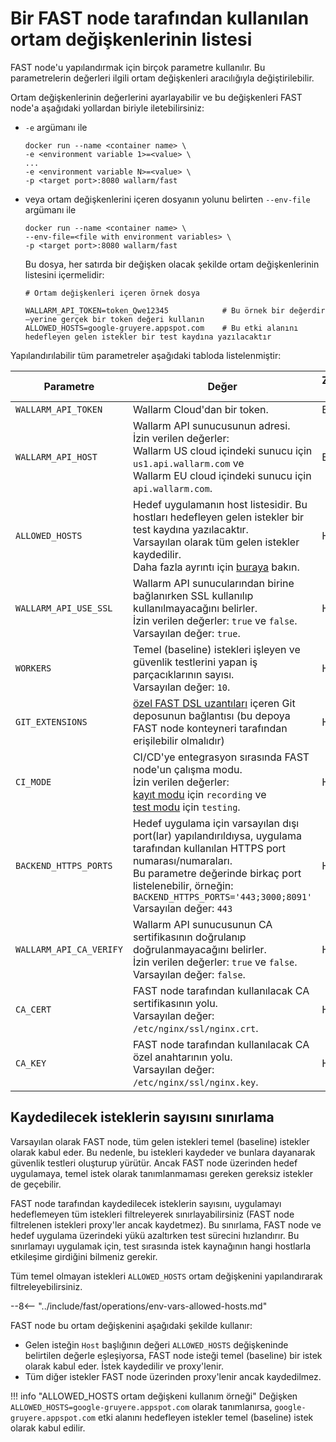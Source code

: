 [doc-dsl-ext]:              ../dsl/intro.md
[doc-record-mode]:          ../poc/ci-mode-recording.md
[doc-test-mode]:            ../poc/ci-mode-testing.md

[anchor-allowed-hosts]:     #limiting-the-number-of-requests-to-be-recorded

#   Bir FAST node tarafından kullanılan ortam değişkenlerinin listesi

FAST node'u yapılandırmak için birçok parametre kullanılır. Bu parametrelerin değerleri ilgili ortam değişkenleri aracılığıyla değiştirilebilir.

Ortam değişkenlerinin değerlerini ayarlayabilir ve bu değişkenleri FAST node'a aşağıdaki yollardan biriyle iletebilirsiniz:
* `-e` argümanı ile
    
    ```
    docker run --name <container name> \
    -e <environment variable 1>=<value> \
    ... 
    -e <environment variable N>=<value> \
    -p <target port>:8080 wallarm/fast
    ```
    
* veya ortam değişkenlerini içeren dosyanın yolunu belirten `--env-file` argümanı ile

    ```
    docker run --name <container name> \
    --env-file=<file with environment variables> \
    -p <target port>:8080 wallarm/fast
    ```
    
    Bu dosya, her satırda bir değişken olacak şekilde ortam değişkenlerinin listesini içermelidir:

    ```
    # Ortam değişkenleri içeren örnek dosya

    WALLARM_API_TOKEN=token_Qwe12345            # Bu örnek bir değerdir—yerine gerçek bir token değeri kullanın
    ALLOWED_HOSTS=google-gruyere.appspot.com    # Bu etki alanını hedefleyen gelen istekler bir test kaydına yazılacaktır
    ```

Yapılandırılabilir tüm parametreler aşağıdaki tabloda listelenmiştir:

| Parametre             | Değer     | Zorunlu mu? |
|--------------------	| --------	| -----------	|
| `WALLARM_API_TOKEN`  	| Wallarm Cloud'dan bir token. | Evet |
| `WALLARM_API_HOST`   	| Wallarm API sunucusunun adresi. <br>İzin verilen değerler: <br>Wallarm US cloud içindeki sunucu için `us1.api.wallarm.com` ve <br>Wallarm EU cloud içindeki sunucu için `api.wallarm.com`. | Evet |
| `ALLOWED_HOSTS`       | Hedef uygulamanın host listesidir. Bu hostları hedefleyen gelen istekler bir test kaydına yazılacaktır.<br>Varsayılan olarak tüm gelen istekler kaydedilir.<br>Daha fazla ayrıntı için [buraya][anchor-allowed-hosts] bakın.| Hayır |
| `WALLARM_API_USE_SSL` | Wallarm API sunucularından birine bağlanırken SSL kullanılıp kullanılmayacağını belirler.<br>İzin verilen değerler: `true` ve `false`.<br>Varsayılan değer: `true`. | Hayır |
| `WORKERS`             | Temel (baseline) istekleri işleyen ve güvenlik testlerini yapan iş parçacıklarının sayısı.<br>Varsayılan değer: `10`. | Hayır |
| `GIT_EXTENSIONS`      | [özel FAST DSL uzantıları][doc-dsl-ext] içeren Git deposunun bağlantısı (bu depoya FAST node konteyneri tarafından erişilebilir olmalıdır) | Hayır |
| `CI_MODE`             | CI/CD'ye entegrasyon sırasında FAST node'un çalışma modu. <br>İzin verilen değerler: <br>[kayıt modu][doc-record-mode] için `recording` ve <br>[test modu][doc-test-mode] için `testing`. | Hayır |
| `BACKEND_HTTPS_PORTS` | Hedef uygulama için varsayılan dışı port(lar) yapılandırıldıysa, uygulama tarafından kullanılan HTTPS port numarası/numaraları.<br>Bu parametre değerinde birkaç port listelenebilir, örneğin: <br>`BACKEND_HTTPS_PORTS='443;3000;8091'`<br>Varsayılan değer: `443` | Hayır |
| `WALLARM_API_CA_VERIFY` | Wallarm API sunucusunun CA sertifikasının doğrulanıp doğrulanmayacağını belirler.<br>İzin verilen değerler: `true` ve `false`.<br>Varsayılan değer: `false`. | Hayır |
| `CA_CERT`             | FAST node tarafından kullanılacak CA sertifikasının yolu.<br>Varsayılan değer: `/etc/nginx/ssl/nginx.crt`. | Hayır |
| `CA_KEY`              | FAST node tarafından kullanılacak CA özel anahtarının yolu. <br>Varsayılan değer: `/etc/nginx/ssl/nginx.key`. | Hayır |


<a id="limiting-the-number-of-requests-to-be-recorded"></a>
## Kaydedilecek isteklerin sayısını sınırlama

Varsayılan olarak FAST node, tüm gelen istekleri temel (baseline) istekler olarak kabul eder. Bu nedenle, bu istekleri kaydeder ve bunlara dayanarak güvenlik testleri oluşturup yürütür. Ancak FAST node üzerinden hedef uygulamaya, temel istek olarak tanımlanmaması gereken gereksiz istekler de geçebilir.

FAST node tarafından kaydedilecek isteklerin sayısını, uygulamayı hedeflemeyen tüm istekleri filtreleyerek sınırlayabilirsiniz (FAST node filtrelenen istekleri proxy'ler ancak kaydetmez). Bu sınırlama, FAST node ve hedef uygulama üzerindeki yükü azaltırken test sürecini hızlandırır. Bu sınırlamayı uygulamak için, test sırasında istek kaynağının hangi hostlarla etkileşime girdiğini bilmeniz gerekir.

Tüm temel olmayan istekleri `ALLOWED_HOSTS` ortam değişkenini yapılandırarak filtreleyebilirsiniz.

--8<--  "../include/fast/operations/env-vars-allowed-hosts.md"

FAST node bu ortam değişkenini aşağıdaki şekilde kullanır:
* Gelen isteğin `Host` başlığının değeri `ALLOWED_HOSTS` değişkeninde belirtilen değerle eşleşiyorsa, FAST node isteği temel (baseline) bir istek olarak kabul eder. İstek kaydedilir ve proxy'lenir.
* Tüm diğer istekler FAST node üzerinden proxy'lenir ancak kaydedilmez.

!!! info "ALLOWED_HOSTS ortam değişkeni kullanım örneği"
    Değişken `ALLOWED_HOSTS=google-gruyere.appspot.com` olarak tanımlanırsa, `google-gruyere.appspot.com` etki alanını hedefleyen istekler temel (baseline) istek olarak kabul edilir.